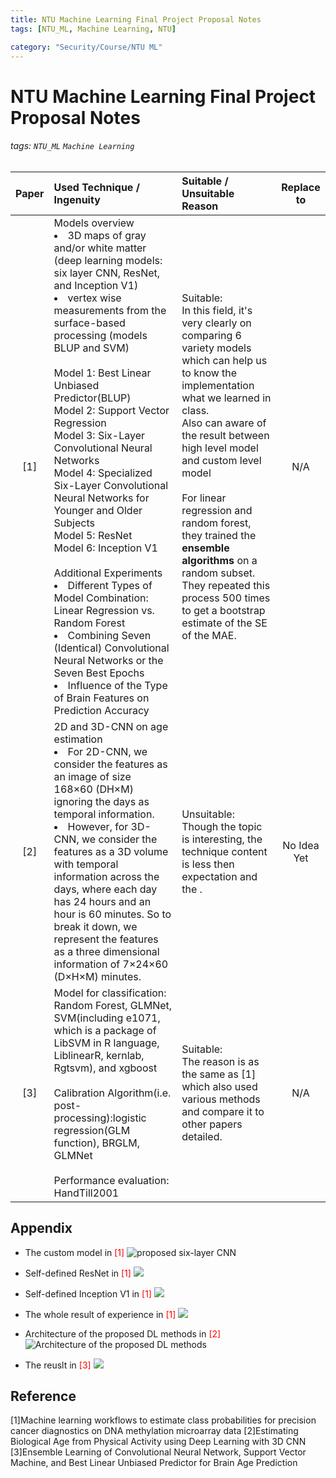 ```yaml
---
title: NTU Machine Learning Final Project Proposal Notes
tags: [NTU_ML, Machine Learning, NTU]

category: "Security/Course/NTU ML"
---
```


# NTU Machine Learning Final Project Proposal Notes
<!-- more -->
###### tags: `NTU_ML` `Machine Learning`
| Paper | Used Technique / Ingenuity| Suitable / Unsuitable Reason| Replace to |
|:-----:|:---------------------------------------------------------------------------------------------------------------------------------------------------------------------------------------------------------------------------------------------------------------------------------------------------------------------------------------------------------------------------------------------------------------------------------------------------------------------------------------------------------------------------------------------------------------------------------------------------------------------------------------------------------------------------------------------------------------------------------------------------------------------------------------------------------- |:------------------------------------------------------------------------------------------------------------------------------------------------------------------------------------------------------------------------------------------------------------------------------------------------------------------------------------------------------------------------------------------------------------------------------------------ |:----------:|
|  [1]  | Models overview<br><li>3D maps of gray and/or white matter (deep learning models: six layer CNN, ResNet, and Inception V1)</li><li>vertex wise measurements from the surface-based processing (models BLUP and SVM)</li><br />Model 1: Best Linear Unbiased Predictor(BLUP)</br>Model 2: Support Vector Regression</br>Model 3: Six-Layer Convolutional Neural Networks</br>Model 4: Specialized Six-Layer Convolutional Neural Networks for Younger and Older Subjects</br>Model 5: ResNet</br>Model 6: Inception V1</br></br> Additional Experiments<li>Different Types of Model Combination: Linear Regression vs. Random Forest</li><li>Combining Seven (Identical) Convolutional Neural Networks or the Seven Best Epochs</li><li>Influence of the Type of Brain Features on Prediction Accuracy</li> |Suitable:</br>In this field, it's very clearly on comparing 6 variety models which can help us to know the implementation what we learned in class.</br>Also can aware of the result between high level model and custom level model</br></br>For linear regression and random forest, they trained the **ensemble algorithms** on a random subset. They repeated this process 500 times to get a bootstrap estimate of the SE of the MAE.   | N/A   |
| [2]     |2D and 3D-CNN on age estimation<li>For 2D-CNN, we consider the features as an image of size 168×60 (DH×M) ignoring the days as temporal information.</li><li>However, for 3D-CNN, we consider the features as a 3D volume with temporal information across the days, where each day has 24 hours and an hour is 60 minutes. So to break it down, we represent the features as a three dimensional information of 7×24×60 (D×H×M) minutes.</li>| Unsuitable:</br> Though the topic is interesting, the technique content is less then expectation and the .| No Idea Yet     |
| [3]     | Model for classification:</br>Random Forest, GLMNet, SVM(including e1071, which is a package of LibSVM in R language, LiblinearR, kernlab, Rgtsvm),  and xgboost</br></br>Calibration Algorithm(i.e. post-processing):logistic regression(GLM function), BRGLM, GLMNet</br></br>Performance evaluation: HandTill2001| Suitable:</br>The reason is as the same as [1] which also used various methods and compare it to other papers detailed.| N/A     |

## Appendix
* The custom model in <font color=Red>[1]</font>
![proposed six-layer CNN](https://imgur.com/JXPDeLS.png)

* Self-defined ResNet in <font color=Red>[1]</font>
![](https://imgur.com/4VmhNRg.png)

* Self-defined Inception V1 in <font color=Red>[1]</font>
![](https://imgur.com/je2cCQL.png)

* The whole result of experience in <font color=Red>[1]</font>
![](https://imgur.com/xgASnkl.png)

* Architecture of the proposed DL methods in <font color=Red>[2]</font>
![Architecture of the proposed DL methods](https://imgur.com/7Okv3TC.png)

* The reuslt in <font color=Red>[3]</font>
![](https://imgur.com/HDYFr36.png)

## Reference
[1]Machine learning workflows to estimate class probabilities for precision cancer diagnostics on DNA methylation microarray data
[2]Estimating Biological Age from Physical Activity using Deep Learning with 3D CNN
[3]Ensemble Learning of Convolutional Neural Network, Support Vector Machine, and Best Linear Unbiased Predictor for Brain Age Prediction